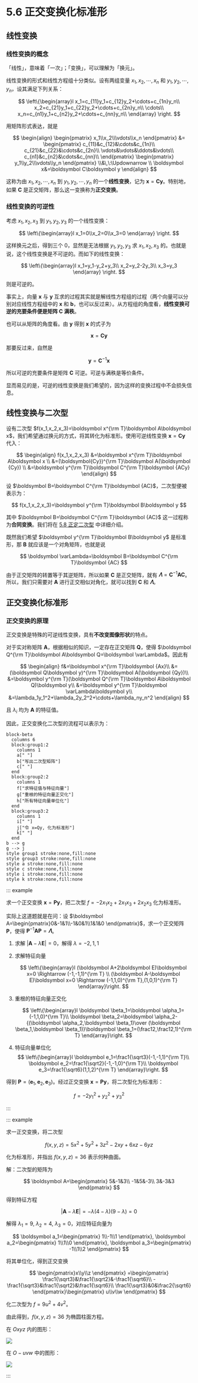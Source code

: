 # 5.6 正交变换化标准形

## 线性变换

### 线性变换的概念

「线性」，意味着「一次」；「变换」，可以理解为「换元」。

线性变换的形式和线性方程组十分类似。设有两组变量 $x_1,x_2,\cdots,x_n$ 和 $y_1,y_2,\cdots,y_n$，设其满足下列关系：

$$
\left\{\begin{array}l
x_1=c_{11}y_1+c_{12}y_2+\cdots+c_{1n}y_n\\
x_2=c_{21}y_1+c_{22}y_2+\cdots+c_{2n}y_n\\
\cdots\\
x_n=c_{n1}y_1+c_{n2}y_2+\cdots+c_{nn}y_n\\
\end{array} \right.
$$

用矩阵形式表达，就是

$$
\begin{align}
\begin{pmatrix}
x_1\\x_2\\\vdots\\x_n
\end{pmatrix}
&=
\begin{pmatrix}
c_{11}&c_{12}&\cdots&c_{1n}\\
c_{21}&c_{22}&\cdots&c_{2n}\\
\vdots&\vdots&\ddots&\vdots\\
c_{n1}&c_{n2}&\cdots&c_{nn}\\
\end{pmatrix}
\begin{pmatrix}
y_1\\y_2\\\vdots\\y_n
\end{pmatrix} \\&\,\:\Updownarrow \\
\boldsymbol x&=\boldsymbol C\boldsymbol y
\end{align}
$$

这称为由 $x_1,x_2,\cdots,x_n$ 到 $y_1,y_2,\cdots,y_n$ 的一个**线性变换**，记为 $\boldsymbol x=\boldsymbol {Cy}$。特别地，如果 $\boldsymbol C$ 是正交矩阵，那么这一变换称为**正交变换**。

### 线性变换的可逆性

考虑 $x_1,x_2,x_3$ 到 $y_1,y_2,y_3$ 的一个线性变换：

$$
\left\{\begin{array}l
x_1=0\\x_2=0\\x_3=0
\end{array} \right.
$$

这样换元之后，得到三个 $0$，显然是无法根据 $y_1,y_2,y_3$ 求 $x_1,x_2,x_3$ 的。也就是说，这个线性变换是不可逆的。而如下的线性变换：

$$
\left\{\begin{array}l
x_1=y_1-y_2+y_3\\
x_2=y_2-2y_3\\
x_3=y_3
\end{array} \right.
$$

则是可逆的。

事实上，向量 $\boldsymbol x$ 与 $\boldsymbol y$ 互求的过程其实就是解线性方程组的过程（两个向量可以分别对应线性方程组中的 $\boldsymbol x$ 和 $\boldsymbol b$，也可以反过来）。从方程组的角度看，**线性变换可逆的充要条件便是矩阵 $\boldsymbol C$ 满秩**。

也可以从矩阵的角度看。由 $\boldsymbol y$ 得到 $\boldsymbol x$ 的式子为

$$
\boldsymbol x=\boldsymbol C\boldsymbol y
$$

那要反过来，自然是

$$
\boldsymbol y=\boldsymbol C^{-1}\boldsymbol x
$$

所以可逆的充要条件是矩阵 $\boldsymbol C$ 可逆。可逆与满秩是等价条件。

显而易见的是，可逆的线性变换是我们希望的，因为这样的变换过程中不会损失信息。

## 线性变换与二次型

设有二次型 $f(x_1,x_2,x_3)=\boldsymbol x^{\rm T}\boldsymbol A\boldsymbol x$，我们希望通过换元的方式，将其转化为标准形。使用可逆线性变换 $\boldsymbol x=\boldsymbol {Cy}$ 代入：

$$
\begin{align}
f(x_1,x_2,x_3)
&=\boldsymbol x^{\rm T}\boldsymbol A\boldsymbol x \\
&=(\boldsymbol{Cy})^{\rm T}\boldsymbol A(\boldsymbol {Cy}) \\
&=\boldsymbol y^{\rm T}\boldsymbol C^{\rm T}\boldsymbol {ACy}
\end{align}
$$

设 $\boldsymbol B=\boldsymbol C^{\rm T}\boldsymbol {AC}$，二次型便被表示为：

$$
f(x_1,x_2,x_3)=\boldsymbol y^{\rm T}\boldsymbol B\boldsymbol y
$$

其中 $\boldsymbol B=\boldsymbol C^{\rm T}\boldsymbol {AC}$ 这一过程称为**合同变换**。我们将在 [5.8 正定二次型](./5.8%20正定二次型#矩阵合同) 中详细介绍。

既然我们希望 $\boldsymbol y^{\rm T}\boldsymbol B\boldsymbol y$ 是标准形，那 $\boldsymbol B$ 就应该是一个对角矩阵，也就是说

$$
\boldsymbol \varLambda=\boldsymbol B=\boldsymbol C^{\rm T}\boldsymbol {AC}
$$

由于正交矩阵的转置等于其逆矩阵，所以如果 $\boldsymbol C$ 是正交矩阵，就有 $\boldsymbol \varLambda=\boldsymbol C^{-1}\boldsymbol {AC}$。所以，我们只需要对 $\boldsymbol A$ 进行正交相似对角化，就可以找到 $\boldsymbol C$ 和 $\boldsymbol \varLambda$。

## 正交变换化标准形

### 正交变换的原理

正交变换是特殊的可逆线性变换，具有**不改变图像形状**的特点。

对于实对称矩阵 $\boldsymbol A$，根据相似的知识，一定存在正交矩阵 $\boldsymbol Q$，使得 $\boldsymbol Q^{\rm T}\boldsymbol A\boldsymbol Q=\boldsymbol \varLambda$。因此有

$$
\begin{align}
f&=\boldsymbol x^{\rm T}\boldsymbol {Ax}\\
&=(\boldsymbol Q\boldsymbol y)^{\rm T}\boldsymbol A(\boldsymbol {Qy})\\
&=\boldsymbol y^{\rm T}(\boldsymbol Q^{\rm T}\boldsymbol A\boldsymbol Q)\boldsymbol y\\
&=\boldsymbol y^{\rm T}\boldsymbol \varLambda\boldsymbol y\\
&=\lambda_1y_1^2+\lambda_2y_2^2+\cdots+\lambda_ny_n^2
\end{align}
$$

且 $\lambda_i$ 均为 $\boldsymbol A$ 的特征值。

因此，正交变换化二次型的流程可以表示为：

```mermaid
block-beta
  columns 6
  block:group1:2
    columns 1
    a[" "]
    b["写出二次型矩阵"]
    c[" "]
  end
  block:group2:2
    columns 1
    f["求特征值与特征向量"]
    g["重根的特征向量正交化"]
    h["所有特征向量单位化"]
  end
  block:group3:2
    columns 1
    i[" "]
    j["令 x=Qy, 化为标准形"]
    k[" "]
  end
b --> g
g --> j
style group1 stroke:none,fill:none
style group3 stroke:none,fill:none
style a stroke:none,fill:none
style c stroke:none,fill:none
style i stroke:none,fill:none
style k stroke:none,fill:none
```

::: example

求一个正交变换 $\boldsymbol x=\boldsymbol {Py}$，把二次型 $f=-2x_1x_2+2x_1x_3+2x_2x_3$ 化为标准形。

实际上这道题就是在问：设 $\boldsymbol A=\begin{pmatrix}0&-1&1\\-1&0&1\\1&1&0 \end{pmatrix}$，求一个正交矩阵 $\boldsymbol P$，使得 $\boldsymbol P^{-1}\boldsymbol {AP}=\boldsymbol \varLambda$。

1. 求解 $|\boldsymbol A-\lambda\boldsymbol E|=0$，解得 $\lambda=-2,1,1$

2. 求解特征向量

   $$
   \left\{\begin{array}l
   (\boldsymbol A+2\boldsymbol E)\boldsymbol x=0 \Rightarrow (-1,-1,1)^{\rm T} \\
   (\boldsymbol A-\boldsymbol E)\boldsymbol x=0 \Rightarrow (-1,1,0)^{\rm T},(1,0,1)^{\rm T}
   \end{array}\right.
   $$

3. 重根的特征向量正交化

   $$
   \left\{\begin{array}l
   \boldsymbol \beta_1=\boldsymbol \alpha_1=(-1,1,0)^{\rm T}\\
   \boldsymbol \beta_2=\boldsymbol \alpha_2-{(\boldsymbol \alpha_2,\boldsymbol \beta_1)\over (\boldsymbol \beta_1,\boldsymbol \beta_1)}\boldsymbol \beta_1=(\frac12,\frac12,1)^{\rm T}
   \end{array}\right.
   $$

4. 特征向量单位化
   $$
   \left\{\begin{array}l
   \boldsymbol e_1=\frac1{\sqrt3}(-1,-1,1)^{\rm T}\\
   \boldsymbol e_2=\frac1{\sqrt2}(-1,-1,0)^{\rm T}\\
   \boldsymbol e_3=\frac1{\sqrt6}(1,1,2)^{\rm T}
   \end{array}\right.
   $$

得到 $\boldsymbol P=(\boldsymbol e_1,\boldsymbol e_2,\boldsymbol e_3)$。经过正交变换 $\boldsymbol x=\boldsymbol {Py}$，将二次型化为标准形：

$$
f=-2y_1^2+y_2^2+y_3^2
$$

:::

::: example

求一正交变换，将二次型

$$
f(x,y,z)=5x^2+5y^2+3z^2-2xy+6xz-6yz
$$

化为标准形，并指出 $f(x,y,z)=36$ 表示何种曲面。

解：二次型的矩阵为

$$
\boldsymbol A=\begin{pmatrix}
5&-1&3\\
-1&5&-3\\
3&-3&3
\end{pmatrix}
$$

得到特征方程

$$
|\boldsymbol A-\lambda\boldsymbol E|=-\lambda(4-\lambda)(9-\lambda)=0
$$

解得 $\lambda_1=9$, $\lambda_2=4$, $\lambda_3=0$，对应特征向量为

$$
\boldsymbol a_1=\begin{pmatrix}
1\\-1\\1
\end{pmatrix},
\boldsymbol a_2=\begin{pmatrix}
1\\1\\0
\end{pmatrix},
\boldsymbol a_3=\begin{pmatrix}
-1\\1\\2
\end{pmatrix}
$$

将其单位化，得到正交变换

$$
\begin{pmatrix}x\\y\\z \end{pmatrix}
=\begin{pmatrix}
\frac1{\sqrt3}&\frac1{\sqrt2}&-\frac1{\sqrt6}\\
-\frac1{\sqrt3}&\frac1{\sqrt2}&\frac1{\sqrt6}\\
\frac1{\sqrt3}&0&\frac2{\sqrt6}
\end{pmatrix}\begin{pmatrix}
u\\v\\w
\end{pmatrix}
$$

化二次型为 $f=9u^2+4v^2$。

由此得到，$f(x,y,z)=36$ 为椭圆柱面方程。

在 $Oxyz$ 内的图形：

![](./images/ellipse-cylind-1.png)

在 $O-uvw$ 中的图形：

![](./images/ellipse-cylind-2.png)

:::
